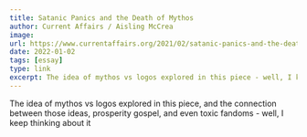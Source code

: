```yaml
---
title: Satanic Panics and the Death of Mythos
author: Current Affairs / Aisling McCrea
image:
url: https://www.currentaffairs.org/2021/02/satanic-panics-and-the-death-of-mythos
date: 2022-01-02
tags: [essay]
type: link
excerpt: The idea of mythos vs logos explored in this piece - well, I keep thinking about it
---
```


The idea of mythos vs logos explored in this piece, and the connection between those ideas, prosperity gospel, and even toxic fandoms - well, I keep thinking about it
